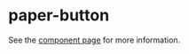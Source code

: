 paper-button
=====

See the [component page](http://www.polymer-project.org/docs/elements/paper-elements.html#paper-button) for more information.
